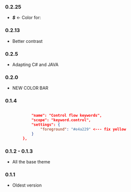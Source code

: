 ### 0.2.25

- ***$*** <- Color for:

### 0.2.13

- Better contrast

### 0.2.5

- Adapting C# and JAVA

### 0.2.0

- NEW COLOR BAR


### 0.1.4

```json
			
			"name": "Control flow keywords",
			"scope": "keyword.control",
			"settings": {
				"foreground": "#e4a229"	<--- fix yellow			
			}
		},
```
### 0.1.2 - 0.1.3

- All the base theme

### 0.1.1

- Oldest version




